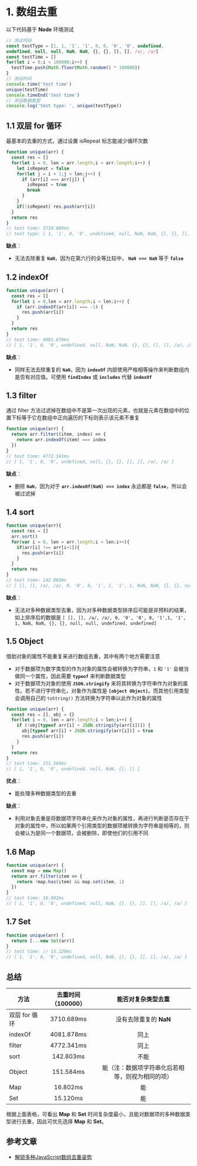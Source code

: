 # 1. 数组去重

<!-- markdownlint-disable MD033 -->

以下代码基于 **Node** <Badge text="v10.15.0"/> 环境测试

```js
// 测试代码
const testType = [1, 1, '1', '1', 0, 0, '0', '0', undefined,
undefined, null, null, NaN, NaN, {}, {}, [], [], /a/, /a/]
const testTime = []
for(let i = 0;i < 100000;i++) {
  testTime.push(Math.floor(Math.random() * 100000))
}
// 测试时间
console.time('test time')
unique(testTime)
console.timeEnd('test time')
// 测试数据类型
console.log('test type: ', unique(testType))
```

## 1.1 双层 for 循环

最基本的去重的方式，通过设置 isRepeat 标志能减少循环次数

```js
function unique(arr) {
  const res = []
  for(let i = 0, len = arr.length;i < arr.length;i++) {
    let isRepeat = false
    for(let j = i + 1;j < len;j++) {
      if (arr[i] === arr[j]) {
        isRepeat = true
        break
      }
    }
    if(!isRepeat) res.push(arr[i])
  }
  return res
}
// test time: 3710.689ms
// test type: [ 1, '1', 0, '0', undefined, null, NaN, NaN, {}, {}, [], [], /a/, /a/ ]
```

**缺点**：

- 无法去除重复 **`NaN`**，因为在第六行的全等比较中， **`NaN === NaN`** 等于 **`false`**

## 1.2 indexOf

```js
function unique(arr) {
  const res = []
  for(let i = 0,len = arr.length;i < len;i++) {
    if (arr.indexOf(arr[i]) === -1) {
      res.push(arr[i])
    }
  }
  return res
}
// test time: 4081.878ms
// [ 1, '1', 0, '0', undefined, null, NaN, NaN, {}, {}, [], [], /a/, /a/ ]
```

**缺点**：

- 同样无法去除重复的 **`NaN`**，因为 **`indexOf`** 内部使用严格相等操作来判断数组内是否有对应值。可使用 **`findIndex`** 或 **`includes`** 代替 **`indexOf`**

## 1.3 filter

通过 filter 方法过滤掉在数组中不是第一次出现的元素，也就是元素在数组中的位置下标等于它在数组中正向遍历的下标则表示该元素不重复

```js
function unique(arr) {
  return arr.filter((item, index) => {
    return arr.indexOf(item) === index
  })
}
// test time: 4772.341ms
// [ 1, '1', 0, '0', undefined, null, {}, {}, [], [], /a/, /a/ ]
```

**缺点**：

- 删除 **`NaN`**，因为对于 **`arr.indexOf(NaN) === index`** 永远都是 **`false`**，所以会被过滤掉

## 1.4 sort

```js
function unique(arr){
  const res = []
  arr.sort()
  for(var i = 0, len = arr.length;i < len;i++){
    if(arr[i] !== arr[i+1]){
      res.push(arr[i])
    }
  }
  return res
}
// test time: 142.803ms
// [ [], [], /a/, /a/, 0, '0', 0, '1', 1, '1', 1, NaN, NaN, {}, {}, null ]
```

**缺点**：

- 无法对多种数据类型去重，因为对多种数据类型排序后可能是非预料的结果，如上排序后的数据是 `[ [], [], /a/, /a/, 0, '0', '0', 0, '1',1, '1', 1, NaN, NaN, {}, {}, null, null, undefined, undefined]`

## 1.5 Object

借助对象的属性不能重复来进行数组去重，其中有两个地方需要注意

- 对于数据项为数字类型的作为对象的属性会被转换为字符串，`1` 和 `'1'` 会被当做同一个属性，因此需要 **`typeof`** 来判断数据类型
- 对于数据项为对象的使用 **`JSON.stringify`** 来将其转换为字符串作为对象的属性。若不进行字符串化，对象作为属性是 **`[object Object]`**。而其他引用类型会调用自己的 `toString()` 方法转换为字符串以此作为对象的属性

```js
function unique(arr) {
  const res = [], obj = {}
  for(let i = 0, len = arr.length;i < len;i++) {
    if (!obj[typeof arr[i] + JSON.stringify(arr[i])]) {
      obj[typeof arr[i] + JSON.stringify(arr[i])] = true
      res.push(arr[i])
    }
  }
  return res
}
// test time: 151.584ms
// [ 1, '1', 0, '0', undefined, null, NaN, {}, [] ]
```

**优点**：

- 能处理多种数据类型的去重

**缺点**：

- 利用对象去重是将数据项字符串化来作为对象的属性，再进行判断是否存在于对象的属性中，所以如果两个引用类型的数据项被转换为字符串是相等的，则会被认为是同一个数据项，会被删除，即使他们的引用不同

## 1.6 Map

```js
function unique(arr) {
  const map = new Map()
  return arr.filter(item => {
    return !map.has(item) && map.set(item, 1)
  })
}
// test time: 16.802ms
// [ 1, '1', 0, '0', undefined, null, NaN, {}, {}, [], [], /a/, /a/ ]
```

## 1.7 Set

```js
function unique(arr) {
  return [...new Set(arr)]
}
// test time: // 15.120ms
// [ 1, '1', 0, '0', undefined, null, NaN, {}, {}, [], [], /a/, /a/ ]
```

## 总结

| 方法 | 去重时间（100000） | 能否对复杂类型去重 |
| ------------- |:-------------:| :-----: |
| 双层 for 循环 | 3710.689ms | 没有去除重复的 **NaN** |
| indexOf | 4081.878ms | 同上 |
| filter | 4772.341ms | 同上 |
| sort | 142.803ms | 不能 |
| Object | 151.584ms | 能（注：数据项字符串化后若相等，则视为相同的项） |
| Map | 16.802ms | 能 |
| Set | 15.120ms | 能 |

根据上面表格，可看出 **Map** 和 **Set** 时间复杂度最小，且能对数据项的多种数据类型进行去重，因此可优先选择 **Map** 和 **Set**。

## 参考文章

- [解锁多种JavaScript数组去重姿势](https://juejin.im/post/6844903608467587085#heading-0)
